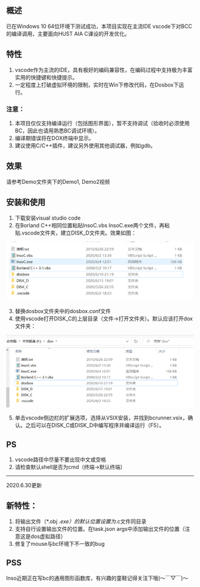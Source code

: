 ## 概述

已在Windows 10 64位环境下测试成功，本项目实现在主流IDE vscode下对BCC的编译调用，主要面向HUST AIA C课设的开发优化。

## 特性

1. vscode作为主流的IDE，具有极好的编码兼容性，在编码过程中支持极为丰富实用的快捷键和快捷提示。
2. 一定程度上打破虚拟环境的限制，实时在Win下修改代码，在Dosbox下运行。

### 注意：

1. 本项目仅仅支持编译运行（包括图形界面），暂不支持调试（验收时必须使用BC，因此也请用熟悉BC调试环境）。
2. 编译期错误将在DOX终端中显示。
3. 建议使用C/C++插件，建议另外使用其他调试器，例如gdb。

## 效果

请参考Demo文件夹下的Demo1, Demo2视频

## 安装和使用

1. 下载安装visual studio code
2. 在Borland C++相同位置粘贴InsoC.vbs InsoC.exe两个文件，再粘贴.vscode文件夹，建立DISK_D文件夹。效果如图：

![CopyToBorlandCpp](./Demo/Image/CopyToBorlandCpp.png)

3. 替换dosbox文件夹中的dosbox.conf文件
4. 使用vscode打开DISK_C的上层目录（文件->打开文件夹）。默认应该打开dox文件夹：

![OpenParentDictionary](./Demo/Image/OpenParentDictionary.png)

5. 单击vscode侧边栏的扩展选项，选择从VSIX安装，并找到bcrunner.vsix，确认。之后可以在DISK_C或DISK_D中编写程序并编译运行（F5）。

## PS

1. vscode路径中尽量不要出现中文或空格
2. 请检查默认shell是否为cmd（终端->默认终端）

---

2020.6.30更新

## 新特性：

1.	将输出文件（*.obj *.exe）的默认位置设置为*.c文件同目录
2.	支持自行设置输出文件的位置。在task.json args中添加输出文件的位置（注意这是dos虚拟路径）
3.	修复了mouse与bc环境下不一致的bug

## PSS
Inso近期正在写bc的通用图形函数库，有兴趣的童鞋记得关注下哦(～￣▽￣)～
